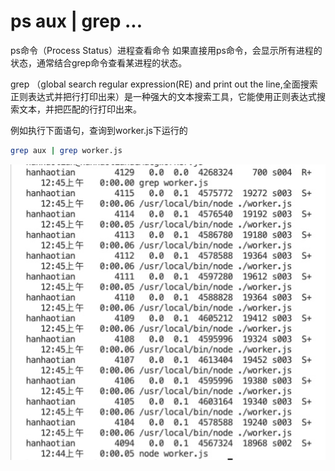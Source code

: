 # ps aux | grep ...
ps命令（Process Status）进程查看命令
如果直接用ps命令，会显示所有进程的状态，通常结合grep命令查看某进程的状态。

grep （global search regular expression(RE) and print out the line,全面搜索正则表达式并把行打印出来）是一种强大的文本搜索工具，它能使用正则表达式搜索文本，并把匹配的行打印出来。

例如执行下面语句，查询到worker.js下运行的
```bash
grep aux | grep worker.js
```
![](media/16220473996272/16220476101839.jpg)
